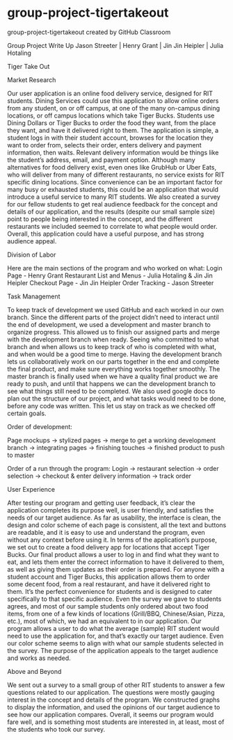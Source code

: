 # group-project-tigertakeout
group-project-tigertakeout created by GitHub Classroom

Group Project Write Up
Jason Streeter | Henry Grant | Jin Jin Heipler | Julia Hotaling
				
Tiger Take Out

Market Research

Our user application is an online food delivery service, designed for RIT students. Dining Services could use this application to allow online orders from any student, on or off campus, at one of the many on-campus dining locations, or off campus locations which take Tiger Bucks. Students use Dining Dollars or Tiger Bucks to order the food they want, from the place they want, and have it delivered right to them. The application is simple, a student logs in with their student account, browses for the location they want to order from, selects their order, enters delivery and payment information, then waits. Relevant delivery information would be things like the student’s address, email, and payment option. Although many alternatives for food delivery exist, even ones like GrubHub or Uber Eats, who will deliver from many of different restaurants, no service exists for RIT specific dining locations. Since convenience can be an important factor for many busy or exhausted students, this could be an application that would introduce a useful service to many RIT students. We also created a survey for our fellow students to get real audience feedback for the concept and details of our application, and the results (despite our small sample size) point to people being interested in the concept, and the different restaurants we included seemed to correlate to what people would order. Overall, this application could have a useful purpose, and has strong audience appeal.

Division of Labor

Here are the main sections of the program and who worked on what:
Login Page - Henry Grant
Restaurant List and Menus - Julia Hotaling & Jin Jin Heipler
Checkout Page - Jin Jin Heipler
Order Tracking - Jason Streeter

Task Management

To keep track of development we used GitHub and each worked in our own branch. Since the different parts of the project didn’t need to interact until the end of development, we used a development and master branch to organize progress. This allowed us to finish our assigned parts and merge with the development branch when ready. Seeing who committed to what branch and when allows us to keep track of who is completed with what, and when would be a good time to merge. Having the development branch lets us collaboratively work on our parts together in the end and complete the final product, and make sure everything works together smoothly. The master branch is finally used when we have a quality final product we are ready to push, and until that happens we can the development branch to see what things still need to be completed. We also used google docs to plan out the structure of our project, and what tasks would need to be done, before any code was written. This let us stay on track as we checked off certain goals.

Order of development:

Page mockups -> stylized pages ->  merge to get a working development branch -> integrating pages -> finishing touches -> finished product to push to master

Order of a run through the program:
Login -> restaurant selection -> order selection -> checkout & enter delivery information -> track order

User Experience

After testing our program and getting user feedback, it’s clear the application completes its purpose well, is user friendly, and satisfies the needs of our target audience. As far as usability, the interface is clean, the design and color scheme of each page is consistent, all the text and buttons are readable, and it is easy to use and understand the program, even without any context before using it. In terms of the application’s purpose, we set out to create a food delivery app for locations that accept Tiger Bucks. Our final product allows a user to log in and find what they want to eat, and lets them enter the correct information to have it delivered to them, as well as giving them updates as their order is prepared. For anyone with a student account and Tiger Bucks, this application allows them to order some decent food, from a real restaurant, and have it delivered right to them. It’s the perfect convenience for students and is designed to cater specifically to that specific audience. Even the survey we gave to students agrees, and most of our sample students only ordered about two food items, from one of a few kinds of locations (Grill/BBQ, Chinese/Asian, Pizza, etc.), most of which, we had an equivalent to in our application. Our program allows a user to do what the average (sample) RIT student would need to use the application for, and that’s exactly our target audience. Even our color scheme seems to align with what our sample students selected in the survey. The purpose of the application appeals to the target audience and works as needed.

Above and Beyond

We sent out a survey to a small group of other RIT students to answer a few questions related to our application. The questions were mostly gauging interest in the concept and details of the program. We constructed graphs to display the information, and used the opinions of our target audience to see how our application compares. Overall, it seems our program would fare well, and is something most students are interested in, at least, most of the students who took our survey.

